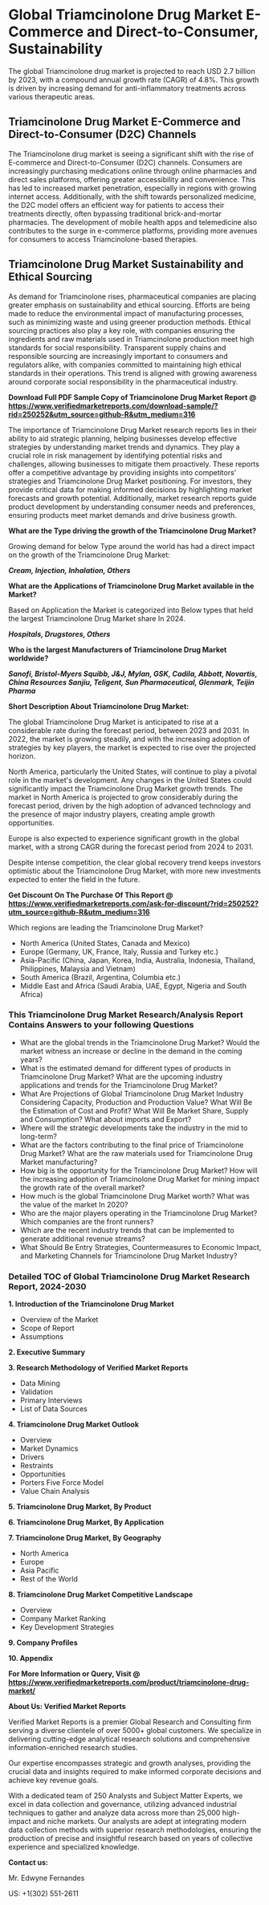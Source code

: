 <h1>Global Triamcinolone Drug Market E-Commerce and Direct-to-Consumer, Sustainability</h1><p class=""><p>The global Triamcinolone drug market is projected to reach USD 2.7 billion by 2023, with a compound annual growth rate (CAGR) of 4.8%. This growth is driven by increasing demand for anti-inflammatory treatments across various therapeutic areas.</p><h2>Triamcinolone Drug Market E-Commerce and Direct-to-Consumer (D2C) Channels</h2><p>The Triamcinolone drug market is seeing a significant shift with the rise of E-commerce and Direct-to-Consumer (D2C) channels. Consumers are increasingly purchasing medications online through online pharmacies and direct sales platforms, offering greater accessibility and convenience. This has led to increased market penetration, especially in regions with growing internet access. Additionally, with the shift towards personalized medicine, the D2C model offers an efficient way for patients to access their treatments directly, often bypassing traditional brick-and-mortar pharmacies. The development of mobile health apps and telemedicine also contributes to the surge in e-commerce platforms, providing more avenues for consumers to access Triamcinolone-based therapies.</p><h2>Triamcinolone Drug Market Sustainability and Ethical Sourcing</h2><p>As demand for Triamcinolone rises, pharmaceutical companies are placing greater emphasis on sustainability and ethical sourcing. Efforts are being made to reduce the environmental impact of manufacturing processes, such as minimizing waste and using greener production methods. Ethical sourcing practices also play a key role, with companies ensuring the ingredients and raw materials used in Triamcinolone production meet high standards for social responsibility. Transparent supply chains and responsible sourcing are increasingly important to consumers and regulators alike, with companies committed to maintaining high ethical standards in their operations. This trend is aligned with growing awareness around corporate social responsibility in the pharmaceutical industry.</p></p><p class=""><strong>Download Full PDF Sample Copy of Triamcinolone Drug Market Report @ <a href="https://www.verifiedmarketreports.com/download-sample/?rid=250252&utm_source=github-R&utm_medium=316" target="_blank">https://www.verifiedmarketreports.com/download-sample/?rid=250252&utm_source=github-R&utm_medium=316</a></strong></p><p>The importance of&nbsp;Triamcinolone Drug Market research reports lies in their ability to aid strategic planning, helping businesses develop effective strategies by understanding market trends and dynamics. They play a crucial role in risk management by identifying potential risks and challenges, allowing businesses to mitigate them proactively. These reports offer a competitive advantage by providing insights into competitors' strategies and Triamcinolone Drug Market positioning. For investors, they provide critical data for making informed decisions by highlighting market forecasts and growth potential. Additionally, market research reports guide product development by understanding consumer needs and preferences, ensuring products meet market demands and drive business growth.</p><p><strong>What are the&nbsp;Type driving the growth of the Triamcinolone Drug Market?</strong></p><p id="" class="">Growing demand for below Type around the world has had a direct impact on the growth of the Triamcinolone Drug Market:</p><p class=""><em><strong>Cream, Injection, Inhalation, Others</strong></em></p><p class=""><strong>What are the&nbsp;Applications&nbsp;of Triamcinolone Drug Market available in the Market?</strong></p><p id="" class="">Based on Application the Market is categorized into Below types that held the largest Triamcinolone Drug Market share In 2024.</p><p class=""><em><strong>Hospitals, Drugstores, Others</strong></em></p><p class=""><strong>Who is the largest Manufacturers of Triamcinolone Drug Market worldwide?</strong></p><p><em><strong>Sanofi, Bristol-Myers Squibb, J&J, Mylan, GSK, Cadila, Abbott, Novartis, China Resources Sanjiu, Teligent, Sun Pharmaceutical, Glenmark, Teijin Pharma</strong></em></p><p id="" class=""><strong>Short Description About Triamcinolone Drug Market:</strong></p><p>The global Triamcinolone Drug Market is anticipated to rise at a considerable rate during the forecast period, between 2023 and 2031. In 2022, the market is growing steadily, and with the increasing adoption of strategies by key players, the market is expected to rise over the projected horizon.</p><p>North America, particularly the United States, will continue to play a pivotal role in the market's development. Any changes in the United States could significantly impact the Triamcinolone Drug Market growth trends. The market in North America is projected to grow considerably during the forecast period, driven by the high adoption of advanced technology and the presence of major industry players, creating ample growth opportunities.</p><p>Europe is also expected to experience significant growth in the global market, with a strong CAGR during the forecast period from 2024 to 2031.</p><p>Despite intense competition, the clear global recovery trend keeps investors optimistic about the Triamcinolone Drug Market, with more new investments expected to enter the field in the future.</p><p id="" class=""><strong>Get Discount On The Purchase Of This Report @ <a href="https://www.verifiedmarketreports.com/ask-for-discount/?rid=250252?utm_source=github-R&utm_medium=316" target="_blank">https://www.verifiedmarketreports.com/ask-for-discount/?rid=250252?utm_source=github-R&utm_medium=316</a></strong></p><p class="">Which regions are leading the Triamcinolone Drug Market?</p><ul><li>North America (United States, Canada and Mexico)</li><li>Europe (Germany, UK, France, Italy, Russia and Turkey etc.)</li><li>Asia-Pacific (China, Japan, Korea, India, Australia, Indonesia, Thailand, Philippines, Malaysia and Vietnam)</li><li>South America (Brazil, Argentina, Columbia etc.)</li><li>Middle East and Africa (Saudi Arabia, UAE, Egypt, Nigeria and South Africa)</li></ul><h3 id="" class="">This Triamcinolone Drug Market Research/Analysis Report Contains Answers to your following Questions</h3><ul><li>What are the global trends in the Triamcinolone Drug Market? Would the market witness an increase or decline in the demand in the coming years?</li><li>What is the estimated demand for different types of products in Triamcinolone Drug Market? What are the upcoming industry applications and trends for the Triamcinolone Drug Market?</li><li>What Are Projections of Global Triamcinolone Drug Market Industry Considering Capacity, Production and Production Value? What Will Be the Estimation of Cost and Profit? What Will Be Market Share, Supply and Consumption? What about imports and Export?</li><li>Where will the strategic developments take the industry in the mid to long-term?</li><li>What are the factors contributing to the final price of Triamcinolone Drug Market? What are the raw materials used for Triamcinolone Drug Market manufacturing?</li><li>How big is the opportunity for the Triamcinolone Drug Market? How will the increasing adoption of Triamcinolone Drug Market for mining impact the growth rate of the overall market?</li><li>How much is the global Triamcinolone Drug Market worth? What was the value of the market In 2020?</li><li>Who are the major players operating in the Triamcinolone Drug Market? Which companies are the front runners?</li><li>Which are the recent industry trends that can be implemented to generate additional revenue streams?</li><li>What Should Be Entry Strategies, Countermeasures to Economic Impact, and Marketing Channels for Triamcinolone Drug Market Industry?</li></ul><h3 id="" class="">Detailed TOC of Global Triamcinolone Drug Market Research Report, 2024-2030</h3><p id="" class=""><strong>1. Introduction of the Triamcinolone Drug Market</strong></p><ul><li>Overview of the Market</li><li>Scope of Report</li><li>Assumptions</li></ul><p id="" class=""><strong>2. Executive Summary</strong></p><p id="" class=""><strong>3. Research Methodology of Verified Market Reports</strong></p><ul><li>Data Mining</li><li>Validation</li><li>Primary Interviews</li><li>List of Data Sources</li></ul><p id="" class=""><strong>4. Triamcinolone Drug Market Outlook</strong></p><ul><li>Overview</li><li>Market Dynamics</li><li>Drivers</li><li>Restraints</li><li>Opportunities</li><li>Porters Five Force Model</li><li>Value Chain Analysis</li></ul><p id="" class=""><strong>5. Triamcinolone Drug Market, By Product</strong></p><p id="" class=""><strong>6. Triamcinolone Drug Market, By Application</strong></p><p id="" class=""><strong>7. Triamcinolone Drug Market, By Geography</strong></p><ul><li>North America</li><li>Europe</li><li>Asia Pacific</li><li>Rest of the World</li></ul><p id="" class=""><strong>8. Triamcinolone Drug Market Competitive Landscape</strong></p><ul><li>Overview</li><li>Company Market Ranking</li><li>Key Development Strategies</li></ul><p id="" class=""><strong>9. Company Profiles</strong></p><p id="" class=""><strong>10. Appendix</strong></p><p id="" class=""><strong>For More Information or Query, Visit @ <a href="https://www.verifiedmarketreports.com/product/triamcinolone-drug-market/" target="_blank">https://www.verifiedmarketreports.com/product/triamcinolone-drug-market/</a></strong></p><p id="" class=""><strong>About Us: Verified Market Reports</strong></p><p id="" class="">Verified Market Reports is a premier Global Research and Consulting firm serving a diverse clientele of over 5000+ global customers. We specialize in delivering cutting-edge analytical research solutions and comprehensive information-enriched research studies.</p><p id="" class="">Our expertise encompasses strategic and growth analyses, providing the crucial data and insights required to make informed corporate decisions and achieve key revenue goals.</p><p id="" class="">With a dedicated team of 250 Analysts and Subject Matter Experts, we excel in data collection and governance, utilizing advanced industrial techniques to gather and analyze data across more than 25,000 high-impact and niche markets. Our analysts are adept at integrating modern data collection methods with superior research methodologies, ensuring the production of precise and insightful research based on years of collective experience and specialized knowledge.</p><p id="" class=""><strong>Contact us:</strong></p><p id="" class="">Mr. Edwyne Fernandes</p><p id="" class="">US: +1(302) 551-2611</p>